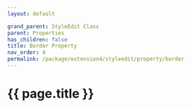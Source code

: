 ```yaml
---
layout: default

grand_parent: StyleEdit Class
parent: Properties
has_children: false
title: Border Property
nav_order: 4
permalink: /package/extension4/styleedit/property/border
---
```

# {{ page.title }}